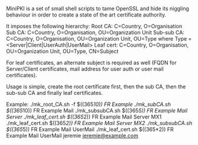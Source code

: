 MiniPKI is a set of small shell scripts to tame OpenSSL and hide its niggling
behaviour in order to create a state of the art certificate authority.

It imposes the following hierarchy:
Root CA:    C=Country, O=Organisation
Sub CA:     C=Country, O=Organisation, OU=Organization Unit
Sub-sub CA: C=Country, O=Organisation, OU=Organization Unit, OU=Type
    where Type = <Server|Client|UserAuth|UserMail>
Leaf cert:  C=Country, O=Organisation, OU=Organization Unit, OU=Type, CN=Subject

For leaf certificates, an alternate subject is required as well (FQDN for
Server/Client certificates, mail address for user auth or user mail
certificates).



Usage is simple, create the root certificate first, then the sub CA, then
the sub-sub CA and finally leaf certificates.

Example:
./mk_root_CA.sh -f $((365*10)) FR Example
./mk_subCA.sh $((365*10)) FR Example Mail
./mk_subsubCA.sh $((365*5)) FR Example Mail Server
./mk_leaf_cert.sh $((365*2)) FR Example Mail Server MX1
./mk_leaf_cert.sh $((365*2)) FR Example Mail Server MX2
./mk_subsubCA.sh $((365*5)) FR Example Mail UserMail
./mk_leaf_cert.sh $((365*2)) FR Example Mail UserMail jeremie jeremie@example.com
